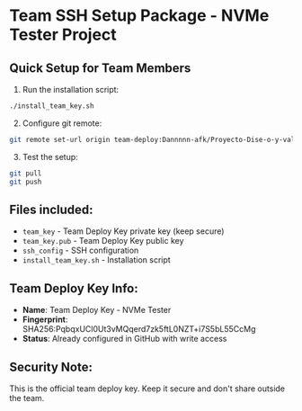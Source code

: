 # Team SSH Setup Package - NVMe Tester Project

## Quick Setup for Team Members

1. Run the installation script:
```bash
./install_team_key.sh
```

2. Configure git remote:
```bash
git remote set-url origin team-deploy:Dannnnn-afk/Proyecto-Dise-o-y-validaci-n-de-Firmware-para-SSDs-Equipo-1.git
```

3. Test the setup:
```bash
git pull
git push
```

## Files included:
- `team_key` - Team Deploy Key private key (keep secure)
- `team_key.pub` - Team Deploy Key public key
- `ssh_config` - SSH configuration
- `install_team_key.sh` - Installation script

## Team Deploy Key Info:
- **Name**: Team Deploy Key - NVMe Tester
- **Fingerprint**: SHA256:PqbqxUCl0Ut3vMQqerd7zk5ftL0NZT+i7S5bL55CcMg
- **Status**: Already configured in GitHub with write access

## Security Note:
This is the official team deploy key. Keep it secure and don't share outside the team.
